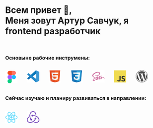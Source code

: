 <h1>
  Всем привет 👋,
  <br>
  Меня зовут Артур Савчук, я frontend разработчик
</h1>

<br>

<h3>Основыне рабочие инструмены:</h3>
<div style="display:flex;align-items:center;column-gap:30px;">
  <img width="40px" height="40px" alt="figma"
    src="https://github.com/devicons/devicon/blob/master/icons/figma/figma-original.svg">

  <img width="40px" height="40px" alt="vscode"
    src="https://github.com/devicons/devicon/blob/master/icons/vscode/vscode-original.svg">
  
  <img width="40px" height="40px" alt="html5"
    src="https://github.com/devicons/devicon/blob/master/icons/html5/html5-original.svg">
  
  <img width="40px" height="40px" alt="css3"
    src="https://github.com/devicons/devicon/blob/master/icons/css3/css3-original.svg">
  
  <img width="40px" height="40px" alt="sass"
    src="https://github.com/devicons/devicon/blob/master/icons/sass/sass-original.svg">
  
  <img width="40px" height="40px" alt="javascript"
    src="https://github.com/devicons/devicon/blob/master/icons/javascript/javascript-original.svg" >
  
  <img width="40px" height="40px" alt="wordpress"
    src="https://github.com/devicons/devicon/blob/master/icons/wordpress/wordpress-plain.svg">
</div>

<h3>Сейчас изучаю и планиру развиваться в направлении:</h3>
<div style="display:flex;align-items:center;column-gap:30px;">
  <img width="40px" height="40px" alt="react"
    src="https://github.com/devicons/devicon/blob/master/icons/react/react-original.svg">

  <img width="40px" height="40px" alt="redux"
    src="https://github.com/devicons/devicon/blob/master/icons/redux/redux-original.svg">
</div>
